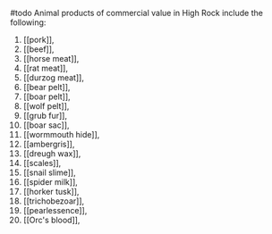 #todo 
Animal products of commercial value in High Rock include the following:
1. [[pork]],
2. [[beef]],
3. [[horse meat]],
4. [[rat meat]],
5. [[durzog meat]], 
6. [[bear pelt]],
7. [[boar pelt]],
8. [[wolf pelt]],
9. [[grub fur]],
10. [[boar sac]],
11. [[wormmouth hide]],
12. [[ambergris]],
13. [[dreugh wax]],
14. [[scales]],
15. [[snail slime]],
16. [[spider milk]],
17. [[horker tusk]],
18. [[trichobezoar]],
19. [[pearlessence]], 
20. [[Orc's blood]], 
